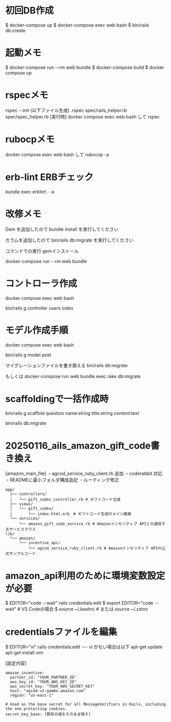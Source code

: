 
# 初回DB作成
$ docker-compose up
$ docker-compose exec web bash
$ bin/rails db:create

# 起動メモ
$ docker-compose run --rm web bundle
$ docker-compose build
$ docker compose up

# rspecメモ
rspec --init (以下ファイル生成)
  .rspec
  spec/rails_helper.rb
  spec/spec_helper.rb
[実行時]
docker compose exec web bash して rspec

# rubocpメモ
docker compose exec web bash して
rubocop -a

# erb-lint ERBチェック
bundle exec erblint . -a

# 改修メモ
Gem を追加したので bundle install を実行してください

カラムを追加したので bin/rails db:migrate を実行してください

コマンドでの実行
gemインストール

docker-compose  run --rm web bundle

# コントローラ作成
docker compose exec web bash

bin/rails g controller users index

# モデル作成手順
docker compose exec web bash

bin/rails g model post

マイグレーションファイルを書き換える
bin/rails db:migrate

もしくは
docker-compose run web bundle exec rake db:migrate

# scaffoldingで一括作成時
bin/rails g scaffold question name:string title:string content:text 

bin/rails db:migrate

# 20250116_ails_amazon_gift_code書き換え
 [amazon_main_file]
   ・agcod_service_ruby_client.rb 追加
   ・coderabbit 対応
   ・READMEに最小フォルダ構成追記
   ・ルーティング修正


```
app/
  ├── controllers/
  │   └── gift_codes_controller.rb # ギフトコード生成
  ├── views/
  │   └── gift_codes/
  │       └── index.html.erb　# ギフトコード生成のメイン画面
  └── services/
      └── amazon_gift_code_service.rb # Amazonインセンティブ APIとの通信するサービスクラス
lib/
  └── amazon/
      └── incentive_api/
          └── agcod_service_ruby_client.rb # Amazonインセンティブ APIの公式サンプルコード

```

# amazon_api利用のために環境変数設定が必要
$ EDITOR="code --wait" rails credentials:edit
$ export EDITOR="code --wait"  # VS Codeの場合
$ source ~/.bashrc  # または source ~/.zshrc

# credentialsファイルを編集
$ EDITOR="vi" rails credentials:edit
--- vi がない場合は以下
  apt-get update
  apt-get install vim

[設定内容]
```
amazon_incentive:
  partner_id: "YOUR_PARTNER_ID"
  aws_key_id: "YOUR_AWS_KEY_ID"
  aws_secret_key: "YOUR_AWS_SECRET_KEY"
  host: "agcod-v2-gamma.amazon.com"
  region: "us-east-1"

# Used as the base secret for all MessageVerifiers in Rails, including the one protecting cookies.
secret_key_base: [既存の値をそのまま残す]
```
